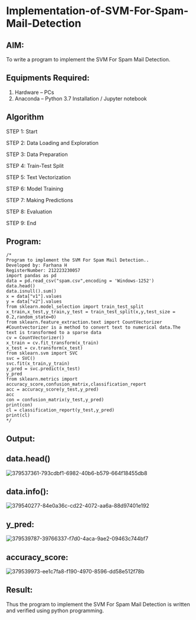# Implementation-of-SVM-For-Spam-Mail-Detection

## AIM:
To write a program to implement the SVM For Spam Mail Detection.

## Equipments Required:
1. Hardware – PCs
2. Anaconda – Python 3.7 Installation / Jupyter notebook

## Algorithm
STEP 1: Start

STEP 2: Data Loading and Exploration

STEP 3: Data Preparation

STEP 4: Train-Test Split

STEP 5: Text Vectorization

STEP 6: Model Training

STEP 7: Making Predictions

STEP 8: Evaluation

STEP 9: End
## Program:
```
/*
Program to implement the SVM For Spam Mail Detection..
Developed by: Farhana H
RegisterNumber: 212223230057
import pandas as pd
data = pd.read_csv("spam.csv",encoding = 'Windows-1252') 
data.head()
data.isnull().sum()
x = data["v1"].values
y = data["v2"].values
from sklearn.model_selection import train_test_split
x_train,x_test,y_train,y_test = train_test_split(x,y,test_size = 0.2,random_state=0)
from sklearn.feature_extraction.text import CountVectorizer
#Countvectorizer is a method to convert text to numerical data.The text is transformed to a sparse data
cv = CountVectorizer()
x_train = cv.fit_transform(x_train)
x_test = cv.transform(x_test)
from sklearn.svm import SVC
svc = SVC()
svc.fit(x_train,y_train)
y_pred = svc.predict(x_test)
y_pred
from sklearn.metrics import accuracy_score,confusion_matrix,classification_report
acc = accuracy_score(y_test,y_pred)
acc
con = confusion_matrix(y_test,y_pred)
print(con)
cl = classification_report(y_test,y_pred)
print(cl)
*/
```

## Output:
## data.head()
![379537361-793cdbf1-6982-40b6-b579-664f18455db8](https://github.com/user-attachments/assets/20e3598f-71ea-4d08-b007-93fc40d58358)

## data.info():
![379540277-84e0a36c-cd22-4072-aa6a-88d97401e192](https://github.com/user-attachments/assets/579d11ce-5c4c-44db-8282-315d21cd09a2)

## y_pred:
![379539787-39766337-f7d0-4aca-9ae2-09463c744bf7](https://github.com/user-attachments/assets/10f822be-48ab-4bf9-9f40-4f3680c239cc)

## accuracy_score:
![379539973-ee1c7fa8-f190-4970-8596-dd58e512f78b](https://github.com/user-attachments/assets/06992084-fd00-4239-a976-9aff39a6a620)

## Result:
Thus the program to implement the SVM For Spam Mail Detection is written and verified using python programming.
